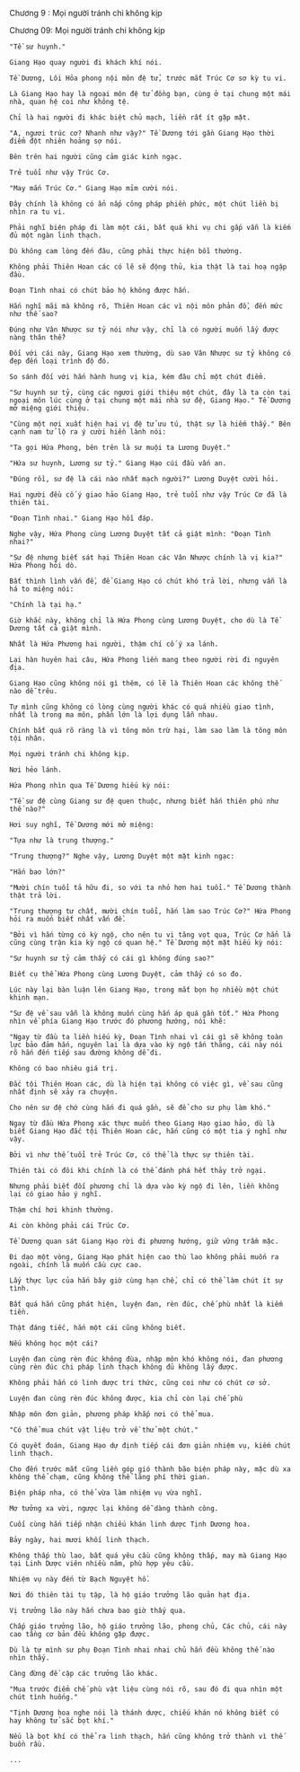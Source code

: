 




Chương 9 : Mọi người tránh chi không kịp


Chương 09: Mọi người tránh chi không kịp

	"Tề sư huynh."

	Giang Hạo quay người đi khách khí nói.

	Tề Dương, Lôi Hỏa phong nội môn đệ tử, trước mắt Trúc Cơ sơ kỳ tu vi.

	Là Giang Hạo hay là ngoại môn đệ tử đồng bạn, cùng ở tại chung một mái nhà, quan hệ coi như không tệ.

	Chỉ là hai người đi khác biệt chủ mạch, liền rất ít gặp mặt.

	"A, ngươi trúc cơ? Nhanh như vậy?" Tề Dương tới gần Giang Hạo thời điểm đột nhiên hoảng sợ nói.

	Bên trên hai người cũng cảm giác kinh ngạc.

	Trẻ tuổi như vậy Trúc Cơ.

	"May mắn Trúc Cơ." Giang Hạo mỉm cười nói.

	Đây chính là không có ẩn nấp công pháp phiền phức, một chút liền bị nhìn ra tu vi.

	Phải nghĩ biện pháp đi làm một cái, bất quá khi vụ chi gấp vẫn là kiếm đủ một ngàn linh thạch.

	Dù không cam lòng đến đâu, cũng phải thực hiện bồi thường.

	Không phải Thiên Hoan các có lẽ sẽ động thủ, kia thật là tai hoạ ngập đầu.

	Đoạn Tình nhai có chút bảo hộ không được hắn.

	Hắn nghĩ mãi mà không rõ, Thiên Hoan các vì nội môn phản đồ, đến mức như thế sao?

	Đúng như Vân Nhược sư tỷ nói như vậy, chỉ là có người muốn lấy được nàng thân thể?

	Đối với cái này, Giang Hạo xem thường, dù sao Vân Nhược sư tỷ không có đẹp đến loại trình độ đó.

	So sánh đối với hắn hành hung vị kia, kém đâu chỉ một chút điểm.

	"Sư huynh sư tỷ, cùng các ngươi giới thiệu một chút, đây là ta còn tại ngoại môn lúc cùng ở tại chung một mái nhà sư đệ, Giang Hạo." Tề Dương mở miệng giới thiệu.

	"Cùng một nơi xuất hiện hai vị đệ tử ưu tú, thật sự là hiếm thấy." Bên cạnh nam tử lộ ra ý cười hiền lành nói:

	"Ta gọi Hứa Phong, bên trên là sư muội ta Lương Duyệt."

	"Hứa sư huynh, Lương sư tỷ." Giang Hạo cúi đầu vấn an.

	"Đúng rồi, sư đệ là cái nào nhất mạch người?" Lương Duyệt cười hỏi.

	Hai người đều cố ý giao hảo Giang Hạo, trẻ tuổi như vậy Trúc Cơ đã là thiên tài.

	"Đoạn Tình nhai." Giang Hạo hồi đáp.

	Nghe vậy, Hứa Phong cùng Lương Duyệt tất cả giật mình: "Đoạn Tình nhai?"

	"Sư đệ nhưng biết sát hại Thiên Hoan các Vân Nhược chính là vị kia?" Hứa Phong hỏi dò.

	Bất thình lình vấn đề, để Giang Hạo có chút khó trả lời, nhưng vẫn là há to miệng nói:

	"Chính là tại hạ."

	Giờ khắc này, không chỉ là Hứa Phong cùng Lương Duyệt, cho dù là Tề Dương tất cả giật mình.

	Nhất là Hứa Phương hai người, thậm chí cố ý xa lánh.

	Lại hàn huyên hai câu, Hứa Phong liền mang theo người rời đi nguyên địa.

	Giang Hạo cũng không nói gì thêm, có lẽ là Thiên Hoan các không thế nào dễ trêu.

	Tự mình cũng không có lòng cùng người khác có quá nhiều giao tình, nhất là trong ma môn, phần lớn là lợi dụng lẫn nhau.

	Chính bất quá rõ ràng là vì tông môn trừ hại, làm sao làm là tông môn tội nhân.

	Mọi người tránh chi không kịp.

	Nơi hẻo lánh.

	Hứa Phong nhìn qua Tề Dương hiếu kỳ nói:

	"Tề sư đệ cùng Giang sư đệ quen thuộc, nhưng biết hắn thiên phú như thế nào?"

	Hơi suy nghĩ, Tề Dương mới mở miệng:

	"Tựa như là trung thượng."

	"Trung thượng?" Nghe vậy, Lương Duyệt một mặt kinh ngạc:

	"Hắn bao lớn?"

	"Mười chín tuổi tả hữu đi, so với ta nhỏ hơn hai tuổi." Tề Dương thành thật trả lời.

	"Trung thượng tư chất, mười chín tuổi, hắn làm sao Trúc Cơ?" Hứa Phong hỏi ra muốn biết nhất vấn đề.

	"Bởi vì hắn từng có kỳ ngộ, cho nên tu vi tăng vọt qua, Trúc Cơ hẳn là cũng cùng trận kia kỳ ngộ có quan hệ." Tề Dương một mặt hiếu kỳ nói:

	"Sư huynh sư tỷ cảm thấy có cái gì không đúng sao?"

	Biết cụ thể Hứa Phong cùng Lương Duyệt, cảm thấy có so đo.

	Lúc này lại bàn luận lên Giang Hạo, trong mắt bọn họ nhiều một chút khinh mạn.

	"Sư đệ về sau vẫn là không muốn cùng hắn áp quá gần tốt." Hứa Phong nhìn về phía Giang Hạo trước đó phương hướng, nói khẽ:

	"Ngay từ đầu ta liền hiếu kỳ, Đoạn Tình nhai vì cái gì sẽ không toàn lực bảo đảm hắn, nguyên lai là dựa vào kỳ ngộ tấn thăng, cái này nói rõ hắn đến tiếp sau đường không dễ đi.

	Không có bao nhiêu giá trị.

	Đắc tội Thiên Hoan các, dù là hiện tại không có việc gì, về sau cũng nhất định sẽ xảy ra chuyện.

	Cho nên sư đệ chớ cùng hắn đi quá gần, sẽ để cho sư phụ làm khó."

	Ngay từ đầu Hứa Phong xác thực muốn theo Giang Hạo giao hảo, dù là biết Giang Hạo đắc tội Thiên Hoan các, hắn cũng có một tia ý nghĩ như vậy.

	Bởi vì như thế tuổi trẻ Trúc Cơ, có thể là thực sự thiên tài.

	Thiên tài có đôi khi chính là có thể đánh phá hết thảy trở ngại.

	Nhưng phải biết đối phương chỉ là dựa vào kỳ ngộ đi lên, liền không lại có giao hảo ý nghĩ.

	Thậm chí hơi khinh thường.

	Ai còn không phải cái Trúc Cơ.

	Tề Dương quan sát Giang Hạo rời đi phương hướng, giữ vững trầm mặc.

	Đi dạo một vòng, Giang Hạo phát hiện cao thù lao không phải muốn ra ngoài, chính là muốn cầu cực cao.

	Lấy thực lực của hắn bây giờ cùng hạn chế, chỉ có thể làm chút ít sự tình.

	Bất quá hắn cũng phát hiện, luyện đan, rèn đúc, chế phù nhất là kiếm tiền.

	Thật đáng tiếc, hắn một cái cũng không biết.

	Nếu không học một cái?

	Luyện đan cùng rèn đúc không đùa, nhập môn khó không nói, đan phương cùng rèn đúc chi pháp linh thạch không đủ không lấy được.

	Không phải hắn có linh dược tri thức, cũng coi như có chút cơ sở.

	Luyện đan cùng rèn đúc không được, kia chỉ còn lại chế phù

	Nhập môn đơn giản, phương pháp khắp nơi có thể mua.

	"Có thể mua chút vật liệu trở về thử một chút."

	Có quyết đoán, Giang Hạo dự định tiếp cái đơn giản nhiệm vụ, kiếm chút linh thạch.

	Cho đến trước mắt cũng liền góp gió thành bão biện pháp này, mặc dù xa không thể chạm, cũng không thể lãng phí thời gian.

	Biện pháp nha, có thể vừa làm nhiệm vụ vừa nghĩ.

	Mơ tưởng xa vời, ngược lại không dễ dàng thành công.

	Cuối cùng hắn tiếp nhận chiếu khán linh dược Tịnh Dương hoa.

	Bảy ngày, hai mươi khối linh thạch.

	Không thấp thù lao, bất quá yêu cầu cũng không thấp, may mà Giang Hạo tại Linh Dược viên nhiều năm, phù hợp yêu cầu.

	Nhiệm vụ này đến từ Bạch Nguyệt hồ.

	Nơi đó thiên tài tụ tập, là hộ giáo trưởng lão quản hạt địa.

	Vị trưởng lão này hắn chưa bao giờ thấy qua.

	Chấp giáo trưởng lão, hộ giáo trưởng lão, phong chủ, Các chủ, cái này cao tầng cơ bản đều không gặp được.

	Dù là tự mình sư phụ Đoạn Tình nhai nhai chủ hắn đều không thế nào nhìn thấy.

	Càng đừng đề cập các trưởng lão khác.

	"Mua trước điểm chế phù vật liệu cùng nói rõ, sau đó đi qua nhìn một chút tình huống."

	"Tịnh Dương hoa nghe nói là thánh dược, chiếu khán nó không biết có hay không tử sắc bọt khí."

	Nếu là bọt khí có thể ra linh thạch, hắn cũng không trở thành vì thế buồn rầu.

	...




